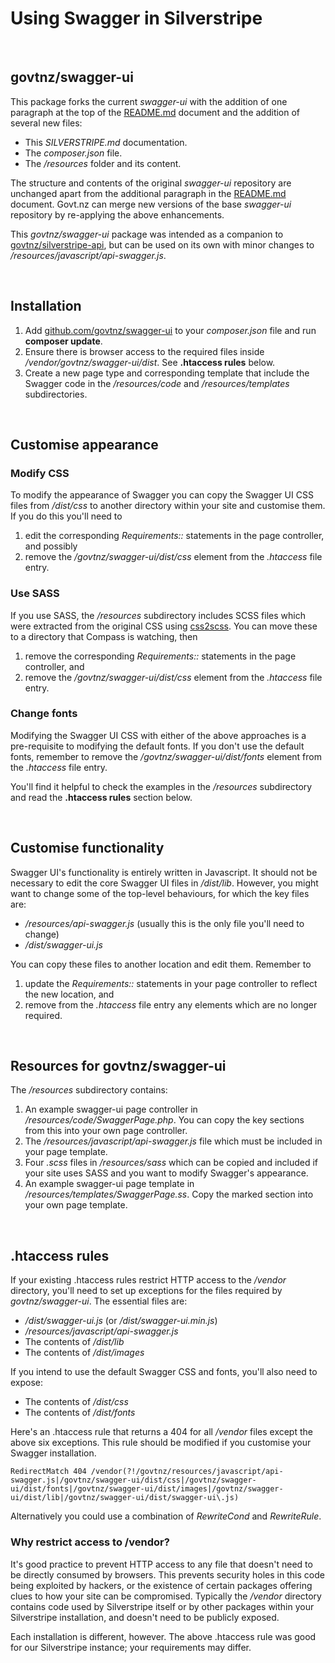 # Using Swagger in Silverstripe

&nbsp;
## govtnz/swagger-ui
This package forks the current *swagger-ui* with the addition of one paragraph at the top of the [README.md](README.md) document and the addition of several new files:
* This *SILVERSTRIPE.md* documentation.
* The *composer.json* file.
* The */resources* folder and its content.

The structure and contents of the original *swagger-ui* repository are unchanged apart from the additional paragraph in the [README.md](README.md) document.
Govt.nz can merge new versions of the base *swagger-ui* repository by re-applying the above enhancements.
 
This *govtnz/swagger-ui* package was intended as a companion to [govtnz/silverstripe-api](https://github.com/govtnz/silverstripe-api), but can be used on its own with minor changes to
*/resources/javascript/api-swagger.js*.

&nbsp;
## Installation
1. Add [github.com/govtnz/swagger-ui](https://github.com/govtnz/swagger-ui) to your *composer.json* file and run **composer update**.
1. Ensure there is browser access to the required files inside */vendor/govtnz/swagger-ui/dist*. See **.htaccess rules** below.
1. Create a new page type and corresponding template that include the Swagger code in the */resources/code* and */resources/templates* subdirectories. 

&nbsp;
## Customise appearance
### Modify CSS
To modify the appearance of Swagger you can copy the Swagger UI CSS files from */dist/css* to another directory within your site and customise them.
If you do this you'll need to 

1. edit the corresponding *Requirements::* statements in the page controller, and possibly
1. remove the */govtnz/swagger-ui/dist/css* element from the *.htaccess* file entry.

### Use SASS
If you use SASS, the */resources* subdirectory includes SCSS files which were extracted from the original CSS using [css2scss](http://sebastianpontow.de/css2compass/).
You can move these to a directory that Compass is watching, then

1. remove the corresponding *Requirements::* statements in the page controller, and
1. remove the */govtnz/swagger-ui/dist/css* element from the *.htaccess* file entry.

### Change fonts
Modifying the Swagger UI CSS with either of the above approaches is a pre-requisite to modifying the default fonts. 
If you don't use the default fonts, remember to remove the */govtnz/swagger-ui/dist/fonts* element from the *.htaccess* file entry.

You'll find it helpful to check the examples in the */resources* subdirectory and read the **.htaccess rules** section below.

&nbsp;
## Customise functionality
Swagger UI's functionality is entirely written in Javascript.
It should not be necessary to edit the core Swagger UI files in */dist/lib*.
However, you might want to change some of the top-level behaviours, for which the key files are:
* */resources/api-swagger.js* (usually this is the only file you'll need to change)
* */dist/swagger-ui.js*

You can copy these files to another location and edit them.
Remember to 

1. update the *Requirements::* statements in your page controller to reflect the new location, and 
1. remove from the *.htaccess* file entry any elements which are no longer required.

&nbsp;
## Resources for govtnz/swagger-ui
The */resources* subdirectory contains:

1. An example swagger-ui page controller in */resources/code/SwaggerPage.php*. You can copy the key sections from this into your own page controller.
1. The */resources/javascript/api-swagger.js* file which must be included in your page template.
1. Four *.scss* files in */resources/sass* which can be copied and included if your site uses SASS and you want to modify Swagger's appearance.
1. An example swagger-ui page template in */resources/templates/SwaggerPage.ss*. Copy the marked section into your own page template.

&nbsp;
## .htaccess rules
If your existing .htaccess rules restrict HTTP access to the */vendor* directory, you'll need to set up exceptions for the files required by *govtnz/swagger-ui*.
The essential files are:
* */dist/swagger-ui.js* (or */dist/swagger-ui.min.js*)
* */resources/javascript/api-swagger.js*
* The contents of */dist/lib*
* The contents of */dist/images* 

If you intend to use the default Swagger CSS and fonts, you'll also need to expose:
* The contents of */dist/css*
* The contents of */dist/fonts*

Here's an .htaccess rule that returns a 404 for all */vendor* files except the above six exceptions.
This rule should be modified if you customise your Swagger installation.

```
RedirectMatch 404 /vendor(?!/govtnz/resources/javascript/api-swagger.js|/govtnz/swagger-ui/dist/css|/govtnz/swagger-ui/dist/fonts|/govtnz/swagger-ui/dist/images|/govtnz/swagger-ui/dist/lib|/govtnz/swagger-ui/dist/swagger-ui\.js)
``` 

Alternatively you could use a combination of *RewriteCond* and *RewriteRule*.

### Why restrict access to /vendor?
It's good practice to prevent HTTP access to any file that doesn't need to be directly consumed by browsers.
This prevents security holes in this code being exploited by hackers, or the existence of certain packages offering clues to how your site can be compromised.
Typically the */vendor* directory contains code used by Silverstripe itself or by other packages within your Silverstripe installation, and doesn't need to be publicly exposed.

Each installation is different, however. The above .htaccess rule was good for our Silverstripe instance; your requirements may differ.

